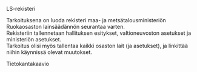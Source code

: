 LS-rekisteri  
  
Tarkoituksena on luoda rekisteri maa- ja metsätalousministeriön Ruokaosaston lainsäädännön seurantaa varten.  
Rekisteriin tallennetaan hallituksen esitykset, valtioneuvoston asetukset ja ministeriön asetukset.  
Tarkoitus olisi myös tallentaa kaikki osaston lait (ja asetukset), ja linkittää niihin käynnissä olevat muutokset.  
  
Tietokantakaavio  

[Tietokantakaavio]:https://github.com/Themis1/LS-rekisteri/blob/master/LS-rekisteri_kaavio.png
